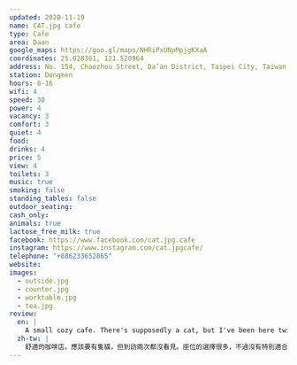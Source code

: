 ```yaml
---
updated: 2020-11-19
name: CAT.jpg cafe
type: Cafe
area: Daan
google_maps: https://goo.gl/maps/NHRiPxUNpMpjgKXaA
coordinates: 25.028361, 121.528964
address: No. 154, Chaozhou Street, Da’an District, Taipei City, Taiwan 106
station: Dongmen
hours: 8-16
wifi: 4
speed: 30
power: 4
vacancy: 3
comfort: 3
quiet: 4
food: 
drinks: 4
price: 5
view: 4
toilets: 3
music: true
smoking: false
standing_tables: false
outdoor_seating: 
cash_only: 
animals: true
lactose_free_milk: true
facebook: https://www.facebook.com/cat.jpg.cafe
instagram: https://www.instagram.com/cat.jpgcafe/
telephone: "+886233652865"
website: 
images:
  - outside.jpg
  - counter.jpg
  - worktable.jpg
  - tea.jpg
review:
  en: |
    A small cozy cafe. There's supposedly a cat, but I've been here twice and never seen it. Several seating options available but none are particularly comfortable for extended stays due to the hard seats. Friendly staff and students can enjoy a small discount. It gets quite busy and a little noisy (even in the mornings). Even so, it's a great option for those that want to get an early start since they open at 7:30 on weekdays!
  zh-tw: |
    舒適的咖啡店。應該要有隻貓，但到訪兩次都沒看見。座位的選擇很多，不過沒有特別適合久坐的椅子。服務很好，學生可以享有一些優惠。經常性繁忙和吵雜（即使是一大早），不過儘管如此，這裡仍非常適合想要早早開啟一天的人們，因為它平日七點半就開了！
---
```


